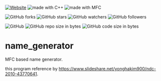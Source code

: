[![Website](https://img.shields.io/website-up-down-green-red/http/shields.io.svg?label=elky-essay)](https://elky84.github.io)
<img src="https://img.shields.io/badge/made%20with-C++-yellowgreen.svg" alt="made with C++">
<img src="https://img.shields.io/badge/made%20with-MFC-yellow.svg" alt="made with MFC">

![GitHub forks](https://img.shields.io/github/forks/elky84/name_generator.svg?style=social&label=Fork)
![GitHub stars](https://img.shields.io/github/stars/elky84/name_generator.svg?style=social&label=Stars)
![GitHub watchers](https://img.shields.io/github/watchers/elky84/name_generator.svg?style=social&label=Watch)
![GitHub followers](https://img.shields.io/github/followers/elky84.svg?style=social&label=Follow)

![GitHub](https://img.shields.io/github/license/mashape/apistatus.svg)
![GitHub repo size in bytes](https://img.shields.io/github/repo-size/elky84/name_generator.svg)
![GitHub code size in bytes](https://img.shields.io/github/languages/code-size/elky84/name_generator.svg)

# name_generator
MFC based name generator.

this program reference by <https://www.slideshare.net/yonghakim900/ndc-2010-43770641>.